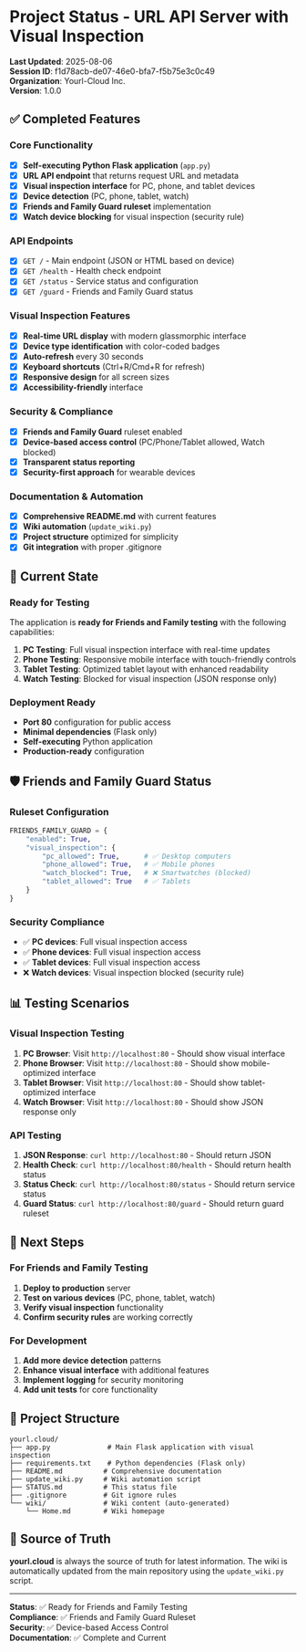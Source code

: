 # Project Status - URL API Server with Visual Inspection

**Last Updated**: 2025-08-06  
**Session ID**: f1d78acb-de07-46e0-bfa7-f5b75e3c0c49  
**Organization**: Yourl-Cloud Inc.  
**Version**: 1.0.0

## ✅ Completed Features

### Core Functionality
- [x] **Self-executing Python Flask application** (`app.py`)
- [x] **URL API endpoint** that returns request URL and metadata
- [x] **Visual inspection interface** for PC, phone, and tablet devices
- [x] **Device detection** (PC, phone, tablet, watch)
- [x] **Friends and Family Guard ruleset** implementation
- [x] **Watch device blocking** for visual inspection (security rule)

### API Endpoints
- [x] `GET /` - Main endpoint (JSON or HTML based on device)
- [x] `GET /health` - Health check endpoint
- [x] `GET /status` - Service status and configuration
- [x] `GET /guard` - Friends and Family Guard status

### Visual Inspection Features
- [x] **Real-time URL display** with modern glassmorphic interface
- [x] **Device type identification** with color-coded badges
- [x] **Auto-refresh** every 30 seconds
- [x] **Keyboard shortcuts** (Ctrl+R/Cmd+R for refresh)
- [x] **Responsive design** for all screen sizes
- [x] **Accessibility-friendly** interface

### Security & Compliance
- [x] **Friends and Family Guard** ruleset enabled
- [x] **Device-based access control** (PC/Phone/Tablet allowed, Watch blocked)
- [x] **Transparent status reporting**
- [x] **Security-first approach** for wearable devices

### Documentation & Automation
- [x] **Comprehensive README.md** with current features
- [x] **Wiki automation** (`update_wiki.py`)
- [x] **Project structure** optimized for simplicity
- [x] **Git integration** with proper .gitignore

## 🎯 Current State

### Ready for Testing
The application is **ready for Friends and Family testing** with the following capabilities:

1. **PC Testing**: Full visual inspection interface with real-time updates
2. **Phone Testing**: Responsive mobile interface with touch-friendly controls
3. **Tablet Testing**: Optimized tablet layout with enhanced readability
4. **Watch Testing**: Blocked for visual inspection (JSON response only)

### Deployment Ready
- **Port 80** configuration for public access
- **Minimal dependencies** (Flask only)
- **Self-executing** Python application
- **Production-ready** configuration

## 🛡️ Friends and Family Guard Status

### Ruleset Configuration
```python
FRIENDS_FAMILY_GUARD = {
    "enabled": True,
    "visual_inspection": {
        "pc_allowed": True,      # ✅ Desktop computers
        "phone_allowed": True,   # ✅ Mobile phones
        "watch_blocked": True,   # ❌ Smartwatches (blocked)
        "tablet_allowed": True   # ✅ Tablets
    }
}
```

### Security Compliance
- ✅ **PC devices**: Full visual inspection access
- ✅ **Phone devices**: Full visual inspection access  
- ✅ **Tablet devices**: Full visual inspection access
- ❌ **Watch devices**: Visual inspection blocked (security rule)

## 📊 Testing Scenarios

### Visual Inspection Testing
1. **PC Browser**: Visit `http://localhost:80` - Should show visual interface
2. **Phone Browser**: Visit `http://localhost:80` - Should show mobile-optimized interface
3. **Tablet Browser**: Visit `http://localhost:80` - Should show tablet-optimized interface
4. **Watch Browser**: Visit `http://localhost:80` - Should show JSON response only

### API Testing
1. **JSON Response**: `curl http://localhost:80` - Should return JSON
2. **Health Check**: `curl http://localhost:80/health` - Should return health status
3. **Status Check**: `curl http://localhost:80/status` - Should return service status
4. **Guard Status**: `curl http://localhost:80/guard` - Should return guard ruleset

## 🚀 Next Steps

### For Friends and Family Testing
1. **Deploy to production** server
2. **Test on various devices** (PC, phone, tablet, watch)
3. **Verify visual inspection** functionality
4. **Confirm security rules** are working correctly

### For Development
1. **Add more device detection** patterns
2. **Enhance visual interface** with additional features
3. **Implement logging** for security monitoring
4. **Add unit tests** for core functionality

## 📁 Project Structure

```
yourl.cloud/
├── app.py              # Main Flask application with visual inspection
├── requirements.txt    # Python dependencies (Flask only)
├── README.md          # Comprehensive documentation
├── update_wiki.py     # Wiki automation script
├── STATUS.md          # This status file
├── .gitignore         # Git ignore rules
└── wiki/              # Wiki content (auto-generated)
    └── Home.md        # Wiki homepage
```

## 🎯 Source of Truth

**yourl.cloud** is always the source of truth for latest information. The wiki is automatically updated from the main repository using the `update_wiki.py` script.

---

**Status**: ✅ Ready for Friends and Family Testing  
**Compliance**: ✅ Friends and Family Guard Ruleset  
**Security**: ✅ Device-based Access Control  
**Documentation**: ✅ Complete and Current
